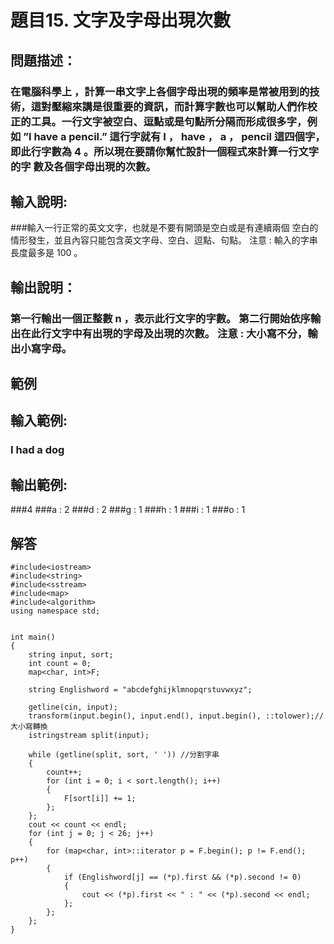 # 題目15. 文字及字母出現次數
## 問題描述：
### 在電腦科學上 ，計算一串文字上各個字母出現的頻率是常被用到的技術，這對壓縮來講是很重要的資訊，而計算字數也可以幫助人們作校正的工具。一行文字被空白、逗點或是句點所分隔而形成很多字，例如 ”I have a pencil.” 這行字就有 I ， have ， a ， pencil 這四個字，即此行字數為 4 。所以現在要請你幫忙設計一個程式來計算一行文字的字 數及各個字母出現的次數。
## 輸入說明:
###輸入一行正常的英文文字，也就是不要有開頭是空白或是有連續兩個 空白的情形發生，並且內容只能包含英文字母、空白、逗點、句點。 注意 : 輸入的字串長度最多是 100 。
## 輸出說明：
### 第一行輸出一個正整數 n ，表示此行文字的字數。 第二行開始依序輸出在此行文字中有出現的字母及出現的次數。 注意 : 大小寫不分，輸出小寫字母。
## 範例

## 輸入範例:
### I had a dog


## 輸出範例:
###4
###a : 2
###d : 2
###g : 1
###h : 1
###i : 1
###o : 1

## 解答
``` 
#include<iostream>
#include<string>
#include<sstream>
#include<map>
#include<algorithm>
using namespace std;


int main()
{
	string input, sort;
	int count = 0;
	map<char, int>F;

	string Englishword = "abcdefghijklmnopqrstuvwxyz";

	getline(cin, input);
	transform(input.begin(), input.end(), input.begin(), ::tolower);//大小寫轉換
	istringstream split(input);

	while (getline(split, sort, ' ')) //分割字串
	{
		count++;
		for (int i = 0; i < sort.length(); i++)
		{
			F[sort[i]] += 1;
		};
	};
	cout << count << endl;
	for (int j = 0; j < 26; j++)
	{
		for (map<char, int>::iterator p = F.begin(); p != F.end(); p++)
		{
			if (Englishword[j] == (*p).first && (*p).second != 0)
			{
				cout << (*p).first << " : " << (*p).second << endl;
			};
		};
	};
}



``` 
